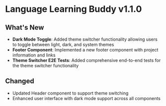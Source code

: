 # Language Learning Buddy v1.1.0

## What's New

- **Dark Mode Toggle**: Added theme switcher functionality allowing users to toggle between light, dark, and system themes
- **Footer Component**: Implemented a new footer component with project information and links
- **Theme Switcher E2E Tests**: Added comprehensive end-to-end tests for the theme switcher functionality

## Changed

- Updated Header component to support theme switching
- Enhanced user interface with dark mode support across all components
